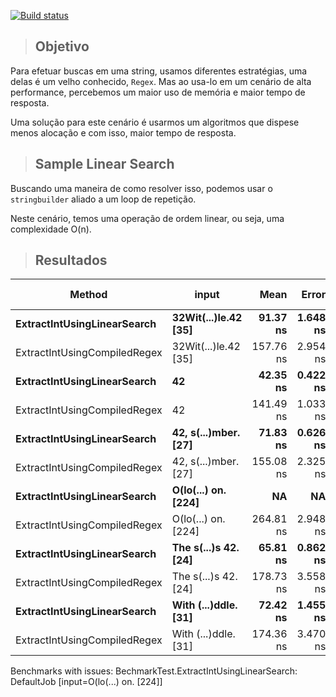 [![Build status](https://ci.appveyor.com/api/projects/status/ucxwgqb0ypj73tt9?svg=true)](https://ci.appveyor.com/project/adeildo-oliveira/StringLinearSearch)

>## Objetivo
Para efetuar buscas em uma string, usamos diferentes estratégias, uma delas é um velho conhecido, `Regex`. Mas ao usa-lo em um cenário de alta performance, percebemos um maior uso de memória e maior tempo de resposta.

Uma solução para este cenário é usarmos um algoritmos que dispese menos alocação e com isso, maior tempo de resposta.

>## Sample Linear Search
Buscando uma maneira de como resolver isso, podemos usar o `stringbuilder` aliado a um loop de repetição.

Neste cenário, temos uma operação de ordem linear, ou seja, uma complexidade O(n).

>## Resultados

|                       Method |                input |      Mean |    Error |   StdDev |  Gen 0 | Gen 1 | Gen 2 | Allocated |
|----------------------------- |--------------------- |----------:|---------:|---------:|-------:|------:|------:|----------:|
|  **ExtractIntUsingLinearSearch** | **32Wit(...)le.42 [35]** |  **91.37 ns** | **1.648 ns** | **1.692 ns** | **0.0126** |     **-** |     **-** |      **40 B** |
| ExtractIntUsingCompiledRegex | 32Wit(...)le.42 [35] | 157.76 ns | 2.954 ns | 2.764 ns | 0.0763 |     - |     - |     240 B |
|  **ExtractIntUsingLinearSearch** |                   **42** |  **42.35 ns** | **0.422 ns** | **0.352 ns** | **0.0102** |     **-** |     **-** |      **32 B** |
| ExtractIntUsingCompiledRegex |                   42 | 141.49 ns | 1.033 ns | 0.915 ns | 0.0663 |     - |     - |     208 B |
|  **ExtractIntUsingLinearSearch** | **42, s(...)mber. [27]** |  **71.83 ns** | **0.626 ns** | **0.489 ns** | **0.0101** |     **-** |     **-** |      **32 B** |
| ExtractIntUsingCompiledRegex | 42, s(...)mber. [27] | 155.08 ns | 2.325 ns | 2.175 ns | 0.0763 |     - |     - |     240 B |
|  **ExtractIntUsingLinearSearch** |  **O(lo(...) on. [224]** |        **NA** |       **NA** |       **NA** |      **-** |     **-** |     **-** |         **-** |
| ExtractIntUsingCompiledRegex |  O(lo(...) on. [224] | 264.81 ns | 2.948 ns | 2.614 ns | 0.0739 |     - |     - |     232 B |
|  **ExtractIntUsingLinearSearch** | **The s(...)s 42. [24]** |  **65.81 ns** | **0.862 ns** | **0.764 ns** | **0.0101** |     **-** |     **-** |      **32 B** |
| ExtractIntUsingCompiledRegex | The s(...)s 42. [24] | 178.73 ns | 3.558 ns | 5.215 ns | 0.0763 |     - |     - |     240 B |
|  **ExtractIntUsingLinearSearch** | **With (...)ddle. [31]** |  **72.42 ns** | **1.455 ns** | **1.557 ns** | **0.0101** |     **-** |     **-** |      **32 B** |
| ExtractIntUsingCompiledRegex | With (...)ddle. [31] | 174.36 ns | 3.470 ns | 5.797 ns | 0.0763 |     - |     - |     240 B |

Benchmarks with issues:
  BechmarkTest.ExtractIntUsingLinearSearch: DefaultJob [input=O(lo(...) on. [224]]

